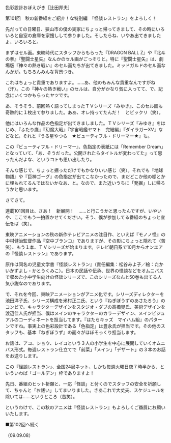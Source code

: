 <!-- source: http://web.archive.org/web/20250215190716/http://www.style.fm/as/05_column/tsujita/tsujita101.shtml -->

色彩設計おぼえがき［辻田邦夫］

第101回　秋の新番組をご紹介！な特別編　『怪談レストラン』をよろしく！

先だっての日曜日、狭山市の僕の実家にちょっと帰ってきまして、その時にいろいろと自室の倉庫を家捜しして参りました。そしたらね、いやあ出てきましたよ、いろいろと。

まずはセル画。東映時代にスタッフからもらった『DRAGON BALL Z』や『北斗の拳』『聖闘士星矢』なんかのセル画がごっそりと。特に『聖闘士星矢』は、劇場版『神々の熱き戦い』のセル画たちが出てきました。ミッドガルドのセル画なんかが。もちろんみんな背景つき。

これはちょっと貴重でありますよ。……あ、他のもみんな貴重なんですがね（汗）。この『神々の熱き戦い』のセルは、自分がかなり気に入ってて、で、記念にいくつかもらったヤツです。

あ、そうそう、前回熱く語ってしまったＴＶシリーズ『みゆき』、このセル画も奇跡的に１枚出て参りました。ああ、オレ持ってたんだ！　とビックリ（笑）。

他にはいろんな作品の色指定が出てきましました。ＴＶシリーズ『みゆき』をはじめ、『ふたり鷹』『幻魔大戦』『宇宙戦艦ヤマト　完結編』『ダイラガーXV』などなど。それと『うる星やつら　★ビューティフル・ドリーマー★』も。

この『ビューティフル・ドリーマー』、色指定の表紙には「Remember Dream」となっていて、「あ、そうだった。公開されたらタイトルが変わってた」って思ったんだよな、というコトも思い出したり。

そんな感じで、ちょっと掘っただけでもかなりいい感じ（笑）。それでも『地球物語』や『巨神ゴーグ』の色指定が出てこなかったので、まだどこか他の棚とかに埋もれてるんではないかなあ、と。なので、また近いうちに「発掘」しに帰ろうかと思います。

さてさて。

連載101回目は、さあ！　新展開！　……と行こうかと思ったんですが、いやいや、ここでもう一拍置かせてください。そう、僕が参加してる番組のちょっと宣伝をば（笑）。

東映アニメーションの秋の新作テレビアニメの注目作、といえば『モノノ怪』の中村健治監督作品『空中ブランコ』でありますが、その影にちょっと隠れて（苦笑）、もう１本、ＴＶシリーズが始まります。テレビ朝日系で10月からオンエアの『怪談レストラン』であります。

原作は同名の児童文学書『怪談レストラン』（責任編集：松谷みよ子／絵：たかいかずよし・かとうくみこ）。日本の民話や伝承、世界の怪談などをオムニバスで収めた小中学生向けの怪談シリーズで、このシリーズなんと50巻も出てる人気小説なのであります。

で、それを今回、東映アニメーションがアニメ化です。シリーズディレクターを池田洋子氏、シリーズ構成を米村正二氏、という『ねぎぼうずのあさたろう』のコンビで。キャラクターデザインをスタジオ・ダブの高橋晃氏、美術デザインを渡辺佳人氏が担当、僕はメインのキャラクターのカラーデザイン、メインビジュアルのコーディネートを担当してます。『はたらキッズ　マイハム組』のパターンですね。事実上の色彩設計である「色指定」は豊永氏が担当です。その他のスタッフも、基本『ねぎぼうず』の面々がほぼそっくり担当します。

お話は、アコ、ショウ、レイコという３人の小学生を中心に展開していくオムニバス形式。毎週レストラン仕立てで「前菜」「メイン」「デザート」の３本のお話をお送りします。

この『怪談レストラン』、全国24局ネット、しかも毎週火曜日夜７時半から、といういわば「ゴールデン」枠でありますよ！

先日、番組のヒット祈願と、一応「怪談」と付くのでスタッフの安全を祈願して、ちゃんと「お祓い」してまいりました。さあこれで大丈夫、スケジュールを除いては……というところ（苦笑）。

というわけで、この秋のアニメは『怪談レストラン』もよろしくご贔屓にお願いいたします。

■第102回へ続く

（09.09.08）
